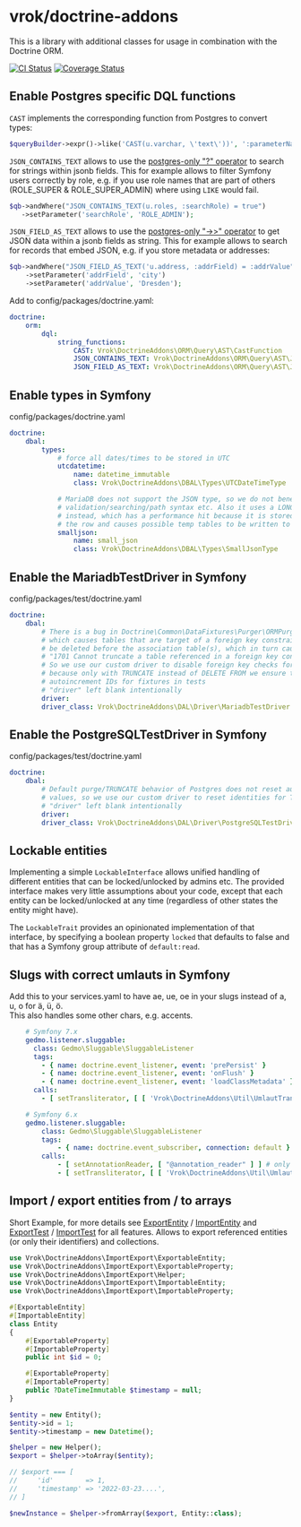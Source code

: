 # vrok/doctrine-addons

This is a library with additional classes for usage in combination with the
Doctrine ORM.  

[![CI Status](https://github.com/j-schumann/doctrine-addons/actions/workflows/ci.yaml/badge.svg)](https://github.com/j-schumann/doctrine-addons/actions)
[![Coverage Status](https://coveralls.io/repos/github/j-schumann/doctrine-addons/badge.svg?branch=main)](https://coveralls.io/github/j-schumann/doctrine-addons?branch=main)

## Enable Postgres specific DQL functions
`CAST` implements the corresponding function from Postgres to convert types:
```php
$queryBuilder->expr()->like('CAST(u.varchar, \'text\'))', ':parameterName')
```

`JSON_CONTAINS_TEXT` allows to use the [postgres-only "?" operator](https://www.postgresql.org/docs/9.5/functions-json.html#FUNCTIONS-JSONB-OP-TABLE)
to search for strings within jsonb fields.
This for example allows to filter Symfony users correctly by role,
e.g. if you use role names that are part of others (ROLE_SUPER & ROLE_SUPER_ADMIN) where
using `LIKE` would fail.
```php
$qb->andWhere("JSON_CONTAINS_TEXT(u.roles, :searchRole) = true")
   ->setParameter('searchRole', 'ROLE_ADMIN');
```

`JSON_FIELD_AS_TEXT` allows to use the [postgres-only "->>" operator](https://www.postgresql.org/docs/9.5/functions-json.html#FUNCTIONS-JSON)
to get JSON data within a jsonb fields as string.
This for example allows to search for records that embed JSON,
e.g. if you store metadata or addresses:
```php
$qb->andWhere("JSON_FIELD_AS_TEXT('u.address, :addrField) = :addrValue")
    ->setParameter('addrField', 'city')
    ->setParameter('addrValue', 'Dresden');
```

Add to config/packages/doctrine.yaml:
```yaml
doctrine:
    orm:
        dql:
            string_functions:
                CAST: Vrok\DoctrineAddons\ORM\Query\AST\CastFunction
                JSON_CONTAINS_TEXT: Vrok\DoctrineAddons\ORM\Query\AST\JsonContainsTextFunction
                JSON_FIELD_AS_TEXT: Vrok\DoctrineAddons\ORM\Query\AST\JsonFieldAsTextFunction
```

## Enable types in Symfony

config/packages/doctrine.yaml
```yaml
doctrine:
    dbal:
        types:
            # force all dates/times to be stored in UTC
            utcdatetime:
                name: datetime_immutable
                class: Vrok\DoctrineAddons\DBAL\Types\UTCDateTimeType

            # MariaDB does not support the JSON type, so we do not benefit from
            # validation/searching/path syntax etc. Also it uses a LONGTEXT
            # instead, which has a performance hit because it is stored outside
            # the row and causes possible temp tables to be written to disk
            smalljson:
                name: small_json
                class: Vrok\DoctrineAddons\DBAL\Types\SmallJsonType
```

## Enable the MariadbTestDriver in Symfony

config/packages/test/doctrine.yaml
```yaml
doctrine:
    dbal:
        # There is a bug in Doctrine\Common\DataFixtures\Purger\ORMPurger
        # which causes tables that are target of a foreign key constraint to
        # be deleted before the association table(s), which in turn causes
        # "1701 Cannot truncate a table referenced in a foreign key constraint"
        # So we use our custom driver to disable foreign key checks for TRUNCATE
        # because only with TRUNCATE instead of DELETE FROM we ensure the same
        # autoincrement IDs for fixtures in tests
        # "driver" left blank intentionally
        driver:
        driver_class: Vrok\DoctrineAddons\DAL\Driver\MariadbTestDriver
```

## Enable the PostgreSQLTestDriver in Symfony

config/packages/test/doctrine.yaml
```yaml
doctrine:
    dbal:
        # Default purge/TRUNCATE behavior of Postgres does not reset autoincrement
        # values, so we use our custom driver to reset identities for TRUNCATE.
        # "driver" left blank intentionally
        driver:
        driver_class: Vrok\DoctrineAddons\DAL\Driver\PostgreSQLTestDriver
```

## Lockable entities

Implementing a simple `LockableInterface` allows unified handling of different
entities that can be locked/unlocked by admins etc. The provided interface
makes very little assumptions about your code, except that each entity can
be locked/unlocked at any time (regardless of other states the entity might have).

The `LockableTrait` provides an opinionated implementation of that interface,
by specifying a boolean property `locked` that defaults to false and that has
a Symfony group attribute of `default:read`. 

## Slugs with correct umlauts in Symfony

Add this to your services.yaml to have ae, ue, oe in your slugs instead of
a, u, o for ä, ü, ö.  
This also handles some other chars, e.g. accents.
```yaml
    # Symfony 7.x
    gedmo.listener.sluggable:
      class: Gedmo\Sluggable\SluggableListener
      tags:
        - { name: doctrine.event_listener, event: 'prePersist' }
        - { name: doctrine.event_listener, event: 'onFlush' }
        - { name: doctrine.event_listener, event: 'loadClassMetadata' }
      calls:
        - [ setTransliterator, [ [ 'Vrok\DoctrineAddons\Util\UmlautTransliterator', 'transliterate' ] ] ]

    # Symfony 6.x
    gedmo.listener.sluggable:
        class: Gedmo\Sluggable\SluggableListener
        tags:
            - { name: doctrine.event_subscriber, connection: default }
        calls:
            - [ setAnnotationReader, [ "@annotation_reader" ] ] # only if you still use annotations
            - [ setTransliterator, [ [ 'Vrok\DoctrineAddons\Util\UmlautTransliterator', 'transliterate' ] ] ]
```

## Import / export entities from / to arrays

Short Example, for more details see [ExportEntity](tests/Fixtures/ExportEntity.php) 
/ [ImportEntity](tests/Fixtures/ImportEntity.php) and [ExportTest](tests/ImportExport/ExportTest.php)
/ [ImportTest](tests/ImportExport/ImportTest.php) for all features.
Allows to export referenced entities (or only their identifiers) and collections.

```php
use Vrok\DoctrineAddons\ImportExport\ExportableEntity;
use Vrok\DoctrineAddons\ImportExport\ExportableProperty;
use Vrok\DoctrineAddons\ImportExport\Helper;
use Vrok\DoctrineAddons\ImportExport\ImportableEntity;
use Vrok\DoctrineAddons\ImportExport\ImportableProperty;

#[ExportableEntity]
#[ImportableEntity]
class Entity
{
    #[ExportableProperty]
    #[ImportableProperty]
    public int $id = 0;

    #[ExportableProperty]
    #[ImportableProperty]
    public ?DateTimeImmutable $timestamp = null;
}

$entity = new Entity();
$entity->id = 1;
$entity->timestamp = new Datetime();

$helper = new Helper();
$export = $helper->toArray($entity);

// $export === [
//     'id'        => 1,
//     'timestamp' => '2022-03-23....',
// ]

$newInstance = $helper->fromArray($export, Entity::class);
```